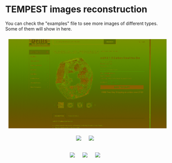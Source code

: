 # TEMPEST images reconstruction

You can check the "examples" file to see more images of different types. Some of them will show in here.
<p align="center">
  <img src="https://github.com/fsy123-qaq/TEMPEST-images-reconstruction/blob/main/examples/e-commerce%20platform%20interface/image1/12905_0std.png?raw=true" width="500" style="margin: 10px;"/>
  <img src="https://via.placeholder.com/500" width="500" style="margin: 10px;"/>
  <img src="https://via.placeholder.com/500" width="500" style="margin: 10px;"/>
</p>

<p align="center">
  <img src="https://via.placeholder.com/500" width="500" style="margin: 10px;"/>
  <img src="https://via.placeholder.com/500" width="500" style="margin: 10px;"/>
  <img src="https://via.placeholder.com/500" width="500" style="margin: 10px;"/>
</p>

